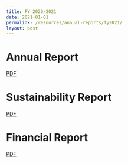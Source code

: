 ```yaml
---
title: FY 2020/2021
date: 2021-01-01
permalink: /resources/annual-reports/fy2021/
layout: post
---
```


# **Annual Report**
[PDF](/files/resources/annual-reports/sdc_ar_2021.pdf)

# **Sustainability Report**
[PDF](/files/resources/annual-reports/sdc_ar_2021_sustainability_report.pdf)

# **Financial Report**
[PDF](/files/resources/annual-reports/sdc_ar_2021_financial_report.pdf)